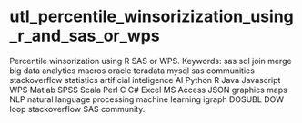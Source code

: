 # utl_percentile_winsorizization_using_r_and_sas_or_wps
Percentile winsorization using R SAS or WPS.  Keywords: sas sql join merge big data analytics macros oracle teradata mysql sas communities stackoverflow statistics artificial inteligence AI Python R Java Javascript WPS Matlab SPSS Scala Perl C C# Excel MS Access JSON graphics maps NLP natural language processing machine learning igraph DOSUBL DOW loop stackoverflow SAS community.
